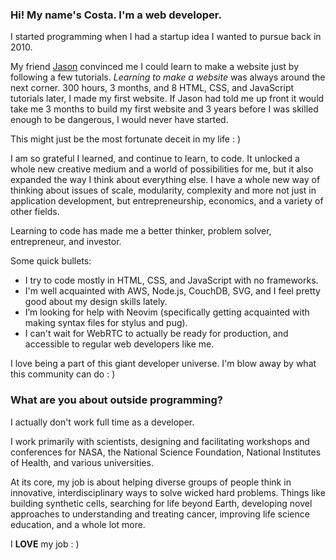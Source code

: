 ### Hi! My name's Costa. I'm a web developer.

I started programming when I had a startup idea I wanted to pursue back in 2010.

My friend [Jason](https://github.com/floresj4) convinced me I could learn to make a website just by following a few tutorials. _Learning to make a website_ was always around the next corner. 300 hours, 3 months, and 8 HTML, CSS, and JavaScript tutorials later, I made my first website. If Jason had told me up front it would take me 3 months to build my first website and 3 years before I was skilled enough to be dangerous, I would never have started. 

This might just be the most fortunate deceit in my life : )

I am so grateful I learned, and continue to learn, to code. It unlocked a whole new creative medium and a world of possibilities for me, but it also expanded the way I think about everything else. I have a whole new way of thinking about issues of scale, modularity, complexity and more not just in application development, but entrepreneurship, economics, and a variety of other fields.

Learning to code has made me a better thinker, problem solver, entrepreneur, and investor.

Some quick bullets:

- I try to code mostly in HTML, CSS, and JavaScript with no frameworks.
- I'm well acquainted with AWS, Node.js, CouchDB, SVG, and I feel pretty good about my design skills lately.
- I’m looking for help with Neovim (specifically getting acquainted with making syntax files for stylus and pug).
- I can't wait for WebRTC to actually be ready for production, and accessible to regular web developers like me.

I love being a part of this giant developer universe. I'm blow away by what this community can do : )

### What are you about outside programming?

I actually don't work full time as a developer.

I work primarily with scientists, designing and facilitating workshops and conferences for NASA, the National Science Foundation, National Institutes of Health, and various universities.

At its core, my job is about helping diverse groups of people think in innovative, interdisciplinary ways to solve wicked hard problems. Things like building synthetic cells, searching for life beyond Earth, developing novel approaches to understanding and treating cancer, improving life science education, and a whole lot more.

I **LOVE** my job : ) 

